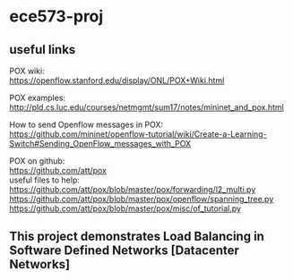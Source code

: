 # ece573-proj

## useful links

POX wiki:  
https://openflow.stanford.edu/display/ONL/POX+Wiki.html

POX examples:  
http://pld.cs.luc.edu/courses/netmgmt/sum17/notes/mininet_and_pox.html

How to send Openflow messages in POX:  
https://github.com/mininet/openflow-tutorial/wiki/Create-a-Learning-Switch#Sending_OpenFlow_messages_with_POX

POX on github:  
https://github.com/att/pox  
useful files to help:  
https://github.com/att/pox/blob/master/pox/forwarding/l2_multi.py  
https://github.com/att/pox/blob/master/pox/openflow/spanning_tree.py  
https://github.com/att/pox/blob/master/pox/misc/of_tutorial.py

## This project demonstrates Load Balancing in Software Defined Networks [Datacenter Networks]

